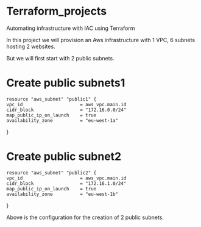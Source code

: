 # Terraform_projects

Automating infrastructure with IAC using Terraform  

In this project we will provision an Aws infrastructure with 1 VPC, 6 subnets hosting 2 websites.

But we will first start with 2 public subnets.

# Create public subnets1
    resource "aws_subnet" "public1" {
    vpc_id                     = aws_vpc.main.id
    cidr_block                 = "172.16.0.0/24"
    map_public_ip_on_launch    = true
    availability_zone          = "eu-west-1a"

}

# Create public subnet2
    resource "aws_subnet" "public2" {
    vpc_id                     = aws_vpc.main.id
    cidr_block                 = "172.16.1.0/24"
    map_public_ip_on_launch    = true
    availability_zone          = "eu-west-1b"
}

Above is the configuration for the creation of 2 public subnets.